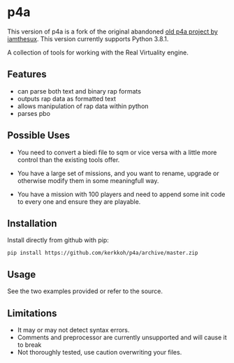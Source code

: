 p4a
===

This version of p4a is a fork of the original abandoned [old p4a project by iamthesux](https://github.com/iamthesux/p4a). This version currently supports Python 3.8.1.

A collection of tools for working with the Real Virtuality engine.

## Features

- can parse both text and binary rap formats
- outputs rap data as formatted text
- allows manipulation of rap data within python
- parses pbo


## Possible Uses

* You need to convert a biedi file to sqm or vice versa with a little 
  more control than the existing tools offer.

* You have a large set of missions, and you want to rename, upgrade or 
  otherwise modify them in some meaningfull way.
  
* You have a mission with 100 players and need to append some init code
  to every one and ensure they are playable.

## Installation

Install directly from github with pip:
```
pip install https://github.com/kerkkoh/p4a/archive/master.zip
```

## Usage

See the two examples provided or refer to the source.

## Limitations

* It may or may not detect syntax errors.
* Comments and preprocessor are currently unsupported and will cause it to break
* Not thoroughly tested, use caution overwriting your files.
